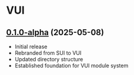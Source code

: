 # VUI

## [0.1.0-alpha](https://github.com/Vajalol/VUI) (2025-05-08)

- Initial release
- Rebranded from SUI to VUI
- Updated directory structure
- Established foundation for VUI module system
